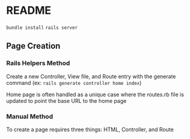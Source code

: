 # README

`bundle install`
`rails server`

## Page Creation

### Rails Helpers Method

Create a new Controller, View file, and Route entry with the generate command (ex: `rails generate controller home index`)

Home page is often handled as a unique case where the routes.rb file is updated to point the base URL to the home page

### Manual Method

To create a page requires three things: HTML, Controller, and Route

